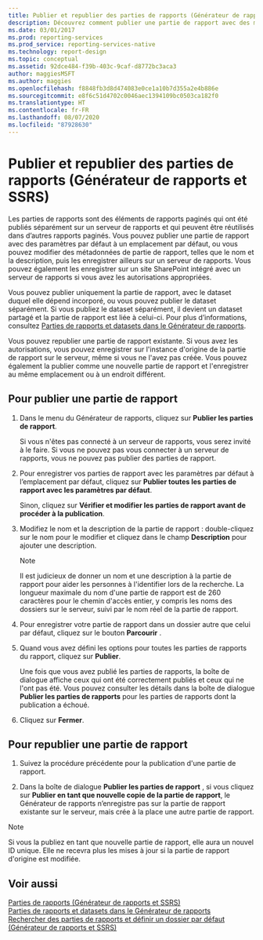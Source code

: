 ```yaml
---
title: Publier et republier des parties de rapports (Générateur de rapports) | Microsoft Docs
description: Découvrez comment publier une partie de rapport avec des métadonnées modifiées avec les paramètres par défaut à un emplacement par défaut dans le Générateur de rapports.
ms.date: 03/01/2017
ms.prod: reporting-services
ms.prod_service: reporting-services-native
ms.technology: report-design
ms.topic: conceptual
ms.assetid: 92dce484-f39b-403c-9caf-d8772bc3aca3
author: maggiesMSFT
ms.author: maggies
ms.openlocfilehash: f8848fb3d8d474083e0ce1a10b7d355a2e4b886e
ms.sourcegitcommit: e8f6c51d4702c0046aec1394109bc0503ca182f0
ms.translationtype: HT
ms.contentlocale: fr-FR
ms.lasthandoff: 08/07/2020
ms.locfileid: "87928630"
---
```

# <a name="publish-and-republish-report-parts-report-builder-and-ssrs"></a>Publier et republier des parties de rapports (Générateur de rapports et SSRS)
  Les parties de rapports sont des éléments de rapports paginés qui ont été publiés séparément sur un serveur de rapports et qui peuvent être réutilisés dans d’autres rapports paginés. Vous pouvez publier une partie de rapport avec des paramètres par défaut à un emplacement par défaut, ou vous pouvez modifier des métadonnées de partie de rapport, telles que le nom et la description, puis les enregistrer ailleurs sur un serveur de rapports. Vous pouvez également les enregistrer sur un site SharePoint intégré avec un serveur de rapports si vous avez les autorisations appropriées.  
  
 Vous pouvez publier uniquement la partie de rapport, avec le dataset duquel elle dépend incorporé, ou vous pouvez publier le dataset séparément. Si vous publiez le dataset séparément, il devient un dataset partagé et la partie de rapport est liée à celui-ci. Pour plus d’informations, consultez [Parties de rapports et datasets dans le Générateur de rapports](../../reporting-services/report-data/report-parts-and-datasets-in-report-builder.md).  
  
 Vous pouvez republier une partie de rapport existante. Si vous avez les autorisations, vous pouvez enregistrer sur l'instance d'origine de la partie de rapport sur le serveur, même si vous ne l'avez pas créée. Vous pouvez également la publier comme une nouvelle partie de rapport et l'enregistrer au même emplacement ou à un endroit différent.  
  
## <a name="to-publish-a-report-part"></a>Pour publier une partie de rapport  
  
1.  Dans le menu du Générateur de rapports, cliquez sur **Publier les parties de rapport**.  
  
     Si vous n'êtes pas connecté à un serveur de rapports, vous serez invité à le faire. Si vous ne pouvez pas vous connecter à un serveur de rapports, vous ne pouvez pas publier des parties de rapport.  
  
2.  Pour enregistrer vos parties de rapport avec les paramètres par défaut à l’emplacement par défaut, cliquez sur **Publier toutes les parties de rapport avec les paramètres par défaut**.  
  
     Sinon, cliquez sur **Vérifier et modifier les parties de rapport avant de procéder à la publication**.  
  
3.  Modifiez le nom et la description de la partie de rapport : double-cliquez sur le nom pour le modifier et cliquez dans le champ **Description** pour ajouter une description.  
  
    > [!NOTE]  
    >  Il est judicieux de donner un nom et une description à la partie de rapport pour aider les personnes à l'identifier lors de la recherche. La longueur maximale du nom d'une partie de rapport est de 260 caractères pour le chemin d'accès entier, y compris les noms des dossiers sur le serveur, suivi par le nom réel de la partie de rapport.  
  
4.  Pour enregistrer votre partie de rapport dans un dossier autre que celui par défaut, cliquez sur le bouton **Parcourir** .  
  
5.  Quand vous avez défini les options pour toutes les parties de rapports du rapport, cliquez sur **Publier**.  
  
     Une fois que vous avez publié les parties de rapports, la boîte de dialogue affiche ceux qui ont été correctement publiés et ceux qui ne l'ont pas été. Vous pouvez consulter les détails dans la boîte de dialogue **Publier les parties de rapports** pour les parties de rapports dont la publication a échoué.  
  
6.  Cliquez sur **Fermer**.  
  
## <a name="to-republish-a-report-part"></a>Pour republier une partie de rapport  
  
1.  Suivez la procédure précédente pour la publication d'une partie de rapport.  
  
2.  Dans la boîte de dialogue **Publier les parties de rapport** , si vous cliquez sur **Publier en tant que nouvelle copie de la partie de rapport**, le Générateur de rapports n’enregistre pas sur la partie de rapport existante sur le serveur, mais crée à la place une autre partie de rapport.  
  
> [!NOTE]  
>  Si vous la publiez en tant que nouvelle partie de rapport, elle aura un nouvel ID unique. Elle ne recevra plus les mises à jour si la partie de rapport d'origine est modifiée.  
  
## <a name="see-also"></a>Voir aussi  
 [Parties de rapports &#40;Générateur de rapports et SSRS&#41;](../../reporting-services/report-design/report-parts-report-builder-and-ssrs.md)   
 [Parties de rapports et datasets dans le Générateur de rapports](../../reporting-services/report-data/report-parts-and-datasets-in-report-builder.md)   
 [Rechercher des parties de rapports et définir un dossier par défaut &#40;Générateur de rapports et SSRS&#41;](../../reporting-services/report-design/browse-for-report-parts-and-set-a-default-folder-report-builder-and-ssrs.md)  
  
  

